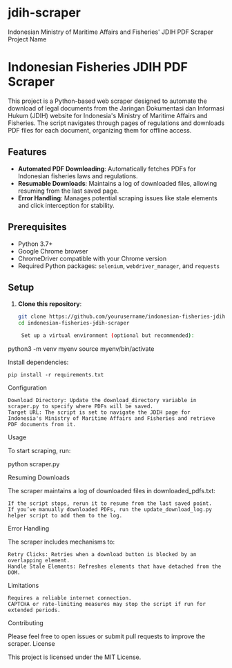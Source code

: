 # jdih-scraper
Indonesian Ministry of Maritime Affairs and Fisheries' JDIH PDF Scraper
Project Name

# Indonesian Fisheries JDIH PDF Scraper

This project is a Python-based web scraper designed to automate the download of legal documents from the Jaringan Dokumentasi dan Informasi Hukum (JDIH) website for Indonesia's Ministry of Maritime Affairs and Fisheries. The script navigates through pages of regulations and downloads PDF files for each document, organizing them for offline access.

## Features
- **Automated PDF Downloading**: Automatically fetches PDFs for Indonesian fisheries laws and regulations.
- **Resumable Downloads**: Maintains a log of downloaded files, allowing resuming from the last saved page.
- **Error Handling**: Manages potential scraping issues like stale elements and click interception for stability.

## Prerequisites
- Python 3.7+
- Google Chrome browser
- ChromeDriver compatible with your Chrome version
- Required Python packages: `selenium`, `webdriver_manager`, and `requests`

## Setup

1. **Clone this repository**:
   ```bash
   git clone https://github.com/yourusername/indonesian-fisheries-jdih-scraper.git
   cd indonesian-fisheries-jdih-scraper

    Set up a virtual environment (optional but recommended):

python3 -m venv myenv
source myenv/bin/activate

Install dependencies:

    pip install -r requirements.txt

Configuration

    Download Directory: Update the download_directory variable in scraper.py to specify where PDFs will be saved.
    Target URL: The script is set to navigate the JDIH page for Indonesia's Ministry of Maritime Affairs and Fisheries and retrieve PDF documents from it.

Usage

To start scraping, run:

python scraper.py

Resuming Downloads

The scraper maintains a log of downloaded files in downloaded_pdfs.txt:

    If the script stops, rerun it to resume from the last saved point.
    If you’ve manually downloaded PDFs, run the update_download_log.py helper script to add them to the log.

Error Handling

The scraper includes mechanisms to:

    Retry Clicks: Retries when a download button is blocked by an overlapping element.
    Handle Stale Elements: Refreshes elements that have detached from the DOM.

Limitations

    Requires a reliable internet connection.
    CAPTCHA or rate-limiting measures may stop the script if run for extended periods.

Contributing

Please feel free to open issues or submit pull requests to improve the scraper.
License

This project is licensed under the MIT License.

